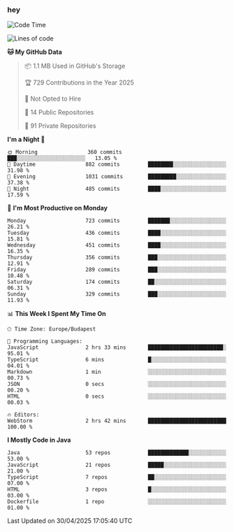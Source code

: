 ### hey

<!--START_SECTION:waka-->
![Code Time](http://img.shields.io/badge/Code%20Time-1%2C189%20hrs%2048%20mins-blue)

![Lines of code](https://img.shields.io/badge/From%20Hello%20World%20I%27ve%20Written-3.3%20million%20lines%20of%20code-blue)

**🐱 My GitHub Data** 

> 📦 1.1 MB Used in GitHub's Storage 
 > 
> 🏆 729 Contributions in the Year 2025
 > 
> 🚫 Not Opted to Hire
 > 
> 📜 14 Public Repositories 
 > 
> 🔑 91 Private Repositories 
 > 
**I'm a Night 🦉** 

```text
🌞 Morning                360 commits         ███░░░░░░░░░░░░░░░░░░░░░░   13.05 % 
🌆 Daytime                882 commits         ████████░░░░░░░░░░░░░░░░░   31.98 % 
🌃 Evening                1031 commits        █████████░░░░░░░░░░░░░░░░   37.38 % 
🌙 Night                  485 commits         ████░░░░░░░░░░░░░░░░░░░░░   17.59 % 
```
📅 **I'm Most Productive on Monday** 

```text
Monday                   723 commits         ███████░░░░░░░░░░░░░░░░░░   26.21 % 
Tuesday                  436 commits         ████░░░░░░░░░░░░░░░░░░░░░   15.81 % 
Wednesday                451 commits         ████░░░░░░░░░░░░░░░░░░░░░   16.35 % 
Thursday                 356 commits         ███░░░░░░░░░░░░░░░░░░░░░░   12.91 % 
Friday                   289 commits         ███░░░░░░░░░░░░░░░░░░░░░░   10.48 % 
Saturday                 174 commits         ██░░░░░░░░░░░░░░░░░░░░░░░   06.31 % 
Sunday                   329 commits         ███░░░░░░░░░░░░░░░░░░░░░░   11.93 % 
```


📊 **This Week I Spent My Time On** 

```text
🕑︎ Time Zone: Europe/Budapest

💬 Programming Languages: 
JavaScript               2 hrs 33 mins       ████████████████████████░   95.01 % 
TypeScript               6 mins              █░░░░░░░░░░░░░░░░░░░░░░░░   04.01 % 
Markdown                 1 min               ░░░░░░░░░░░░░░░░░░░░░░░░░   00.73 % 
JSON                     0 secs              ░░░░░░░░░░░░░░░░░░░░░░░░░   00.20 % 
HTML                     0 secs              ░░░░░░░░░░░░░░░░░░░░░░░░░   00.03 % 

🔥 Editors: 
WebStorm                 2 hrs 42 mins       █████████████████████████   100.00 % 
```

**I Mostly Code in Java** 

```text
Java                     53 repos            █████████████░░░░░░░░░░░░   53.00 % 
JavaScript               21 repos            █████░░░░░░░░░░░░░░░░░░░░   21.00 % 
TypeScript               7 repos             ██░░░░░░░░░░░░░░░░░░░░░░░   07.00 % 
HTML                     3 repos             █░░░░░░░░░░░░░░░░░░░░░░░░   03.00 % 
Dockerfile               1 repo              ░░░░░░░░░░░░░░░░░░░░░░░░░   01.00 % 
```




 Last Updated on 30/04/2025 17:05:40 UTC
<!--END_SECTION:waka-->
